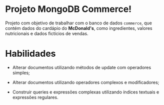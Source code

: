 # Projeto MongoDB Commerce!

Projeto com objetivo de trabalhar com o banco de dados `commerce`, que contém dados do cardápio do **McDonald's**, como ingredientes, valores nutricionais e dados fictícios de vendas.

# Habilidades

- Alterar documentos utilizando métodos de update com operadores simples;

- Alterar documentos utilizando operadores complexos e modificadores;

- Construir queries e expressões complexas utilizando índices textuais e expressões regulares.
